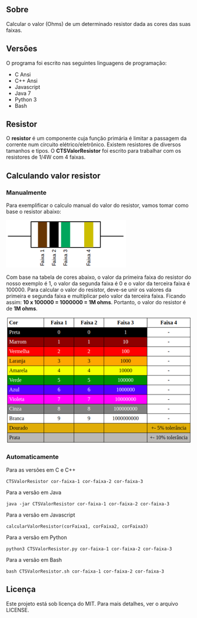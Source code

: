 ## Sobre
Calcular o valor (Ohms) de um determinado resistor dada as cores das suas faixas.

## Versões
O programa foi escrito nas seguintes linguagens de programação:

* C Ansi
* C++ Ansi
* Javascript
* Java 7
* Python 3
* Bash

## Resistor
O **resistor** é um componente cuja função primária é limitar a passagem da corrente num circuito elétrico/eletrônico. Existem resistores de diversos tamanhos e tipos. O **CTSValorResistor** foi escrito para trabalhar com os resistores de 1/4W com 4 faixas.

## Calculando valor resistor

### Manualmente
Para exemplificar o calculo manual do valor do resistor, vamos tomar como base o resistor abaixo:

![](referencias/resistor-exemplo.png)

Com base na tabela de cores abaixo, o valor da primeira faixa do resistor do nosso exemplo é 1, o valor da segunda faixa é 0 e o valor da terceira faixa é 100000. Para calcular o valor do resistor, deve-se unir os valores da primeira e segunda faixa e multiplicar pelo valor da terceira faixa. Ficando assim: **10 x 100000 = 1000000 = 1M ohms**. Portanto, o valor do resistor é de **1M ohms**.

![](referencias/tabelacores.png)


### Automaticamente
Para as versões em C e C++
```
CTSValorResistor cor-faixa-1 cor-faixa-2 cor-faixa-3
```

Para a versão em Java
```
java -jar CTSValorResistor cor-faixa-1 cor-faixa-2 cor-faixa-3
```

Para a versão em Javascript
```
calcularValorResistor(corFaixa1, corFaixa2, corFaixa3)
```

Para a versão em Python
```
python3 CTSValorResistor.py cor-faixa-1 cor-faixa-2 cor-faixa-3
```

Para a versão em Bash
```
bash CTSValorResistor.sh cor-faixa-1 cor-faixa-2 cor-faixa-3
```

## Licença
Este projeto está sob licença do MIT. Para mais detalhes, ver o arquivo LICENSE.
